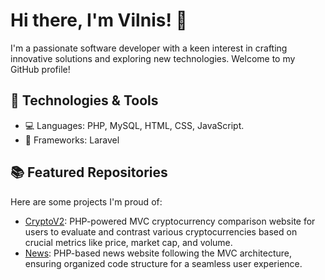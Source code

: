 # Hi there, I'm Vilnis! 👋

I'm a passionate software developer with a keen interest in crafting innovative solutions and exploring new technologies. Welcome to my GitHub profile!

## 🔧 Technologies & Tools

- 💻 Languages: PHP, MySQL, HTML, CSS, JavaScript.
- 🚀 Frameworks: Laravel

## 📚 Featured Repositories

Here are some projects I'm proud of:

- [CryptoV2](https://github.com/vilnisgrinbergs/CryptoV2): PHP-powered MVC cryptocurrency comparison website for users to evaluate and contrast various cryptocurrencies based on crucial metrics like price, market cap, and volume.
- [News](https://github.com/vilnisgrinbergs/News): PHP-based news website following the MVC architecture, ensuring organized code structure for a seamless user experience.
 
